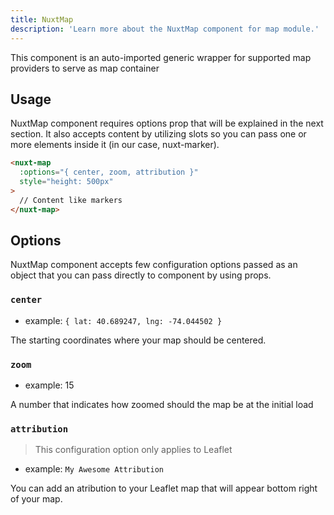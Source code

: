 ```yaml
---
title: NuxtMap
description: 'Learn more about the NuxtMap component for map module.'
---
```


This component is an auto-imported generic wrapper for supported map providers to serve as map container

## Usage

NuxtMap component requires options prop that will be explained in the next section. It also accepts content by utilizing slots so you can pass one or more elements inside it (in our case, nuxt-marker). 

```html
<nuxt-map
  :options="{ center, zoom, attribution }"
  style="height: 500px"
>
  // Content like markers
</nuxt-map>
```

## Options

NuxtMap component accepts few configuration options passed as an object that you can pass directly to component by using props.

### `center`

- example: `{ lat: 40.689247, lng: -74.044502 }`

The starting coordinates where your map should be centered.

### `zoom`

- example: 15

A number that indicates how zoomed should the map be at the initial load

### `attribution`

> This configuration option only applies to Leaflet

- example: `My Awesome Attribution`

You can add an atribution to your Leaflet map that will appear bottom right of your map.
